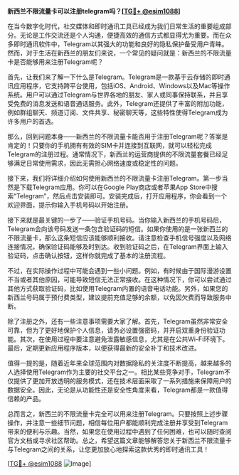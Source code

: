 **新西兰不限流量卡可以注册telegram吗？[[TG💪+ @esim1088](https://t.me/s/esim1088)]**

在当今数字化时代，社交媒体和即时通讯工具已经成为我们日常生活的重要组成部分。无论是工作交流还是个人沟通，便捷高效的通信方式都显得尤为重要。而在众多即时通讯软件中，Telegram以其强大的功能和良好的隐私保护备受用户青睐。然而，对于生活在新西兰的朋友们来说，一个常见的疑问就是：新西兰的不限流量卡是否能够用来注册Telegram呢？

首先，让我们来了解一下什么是Telegram。Telegram是一款基于云存储的即时通讯应用程序，它支持跨平台使用，包括iOS、Android、Windows以及Mac等操作系统。用户可以通过Telegram与世界各地的朋友、家人或同事保持联系，并且享受免费的消息发送和语音通话服务。此外，Telegram还提供了丰富的附加功能，例如群组聊天、频道订阅、文件共享、秘密聊天等，这些特性使得Telegram成为许多用户的首选。

那么，回到问题本身——新西兰的不限流量卡能否用于注册Telegram呢？答案是肯定的！只要你的手机拥有有效的SIM卡并连接到互联网，就可以轻松完成Telegram的注册过程。通常情况下，新西兰的运营商提供的不限流量套餐已经足够满足日常使用需求，因此无需担心网络速度或稳定性的问题。

接下来，我们将详细介绍如何使用新西兰的不限流量卡注册Telegram。第一步当然是下载Telegram应用。你可以在Google Play商店或者苹果App Store中搜索“Telegram”，然后点击安装即可。安装完成后，打开应用程序，你会看到一个欢迎界面，提示你输入手机号码以开始注册。

接下来就是最关键的一步了——验证手机号码。当你输入新西兰的手机号码后，Telegram会向该号码发送一条包含验证码的短信。如果你使用的是一张新西兰的不限流量卡，那么这条短信应该能够顺利接收。请注意检查手机信号强度以及网络连接情况，确保验证码能够及时到达。收到验证码之后，在Telegram界面上输入验证码，点击确认按钮，这样你就完成了基本的注册流程。

不过，在实际操作过程中可能会遇到一些小问题。例如，有时候由于国际漫游设置不当或者其他原因，可能导致短信无法正常接收。在这种情况下，你可以尝试通过其他方式获取验证码，比如使用Telegram内置的语音电话功能。另外，如果您的新西兰号码属于预付费类型，建议提前充值足够的余额，以免因欠费而导致服务中断。

除了注册之外，还有一些注意事项需要大家了解。首先，Telegram虽然非常安全可靠，但为了更好地保护个人信息，请务必设置强密码，并开启双重身份验证功能。其次，在使用过程中要注意避免泄露敏感信息，尤其是在公共Wi-Fi环境下。最后，定期更新应用程序版本，以便获得最新的安全补丁和技术改进。

值得一提的是，随着近年来全球范围内对数据隐私的关注度不断提高，越来越多的人选择使用Telegram作为主要的社交平台之一。相比某些竞争对手，Telegram不仅提供了更加开放透明的服务模式，还在技术层面采取了一系列措施来保障用户的数据安全。因此，无论是从功能性还是安全性角度来看，Telegram都是一款值得信赖的产品。

总而言之，新西兰的不限流量卡完全可以用来注册Telegram。只要按照上述步骤操作，并注意一些细节问题，相信每位用户都能顺利完成注册并享受到Telegram带来的便利与乐趣。当然，如果您在使用过程中遇到了任何困难，也可以随时查阅官方文档或寻求社区帮助。总之，希望这篇文章能够解答您关于新西兰不限流量卡与Telegram之间的关系，让您更加放心地探索这款优秀的即时通讯工具！

[[TG💪+ @esim1088](https://t.me/s/esim1088) ![Image](https://i.postimg.cc/4NQfJmqS/Snipaste-2025-05-13-00-14-12.png)]